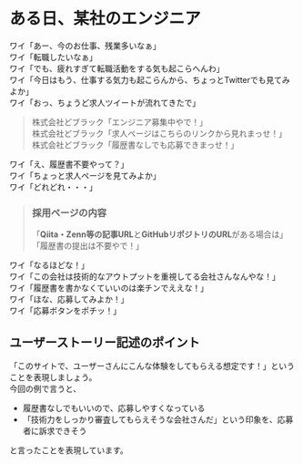 # ある日、某社のエンジニア

ワイ「あー、今のお仕事、残業多いなぁ」  
ワイ「転職したいなぁ」  
ワイ「でも、疲れすぎて転職活動をする気も起こらへんわ」  
ワイ「今日はもう、仕事する気力も起こらんから、ちょっとTwitterでも見てみよか」  
ワイ「おっ、ちょうど求人ツイートが流れてきたで」

> 株式会社どブラック「エンジニア募集中やで！」  
> 株式会社どブラック「求人ページはこちらのリンクから見れまっせ！」  
> 株式会社どブラック「履歴書なしでも応募できまっせ！」

ワイ「え、履歴書不要やって？」  
ワイ「ちょっと求人ページを見てみよか」  
ワイ「どれどれ・・・」

> ### 採用ページの内容
> 「**Qiita・Zenn等の記事URL**と**GitHubリポジトリのURL**がある場合は」  
> 「履歴書の提出は不要やで！」

ワイ「なるほどな！」  
ワイ「この会社は技術的なアウトプットを重視してる会社さんなんやな！」  
ワイ「履歴書を書かなくていいのは楽チンでええな！」  
ワイ「ほな、応募してみよか！」  
ワイ「応募ボタンをポチッ！」  

## ユーザーストーリー記述のポイント

「このサイトで、ユーザーさんにこんな体験をしてもらえる想定です！」ということを表現しましょう。  
今回の例で言うと、

- 履歴書なしでもいいので、応募しやすくなっている
- 「技術力をしっかり審査してもらえそうな会社さんだ」という印象を、応募者に訴求できそう

と言ったことを表現しています。
